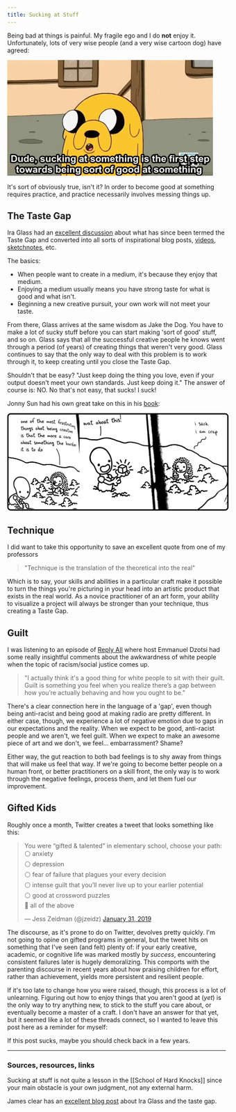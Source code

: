 ```yaml
---
title: Sucking at Stuff
---
```

Being bad at things is painful. My fragile ego and I do **not** enjoy it. Unfortunately, lots of very wise people (and a very wise cartoon dog) have agreed:

<img src="../assets/jake.gif">

It's sort of obviously true, isn't it? In order to become good at something requires practice, and practice necessarily involves messing things up.

## The Taste Gap

Ira Glass had an [excellent discussion](https://youtu.be/X2wLP0izeJE) about what has since been termed the Taste Gap and converted into all sorts of inspirational blog posts, [videos](https://youtu.be/91FQKciKfHI), [sketchnotes](https://www.verbaltovisual.com/closing-the-gap-between-your-work-and-your-taste/), etc.

The basics:
- When people want to create in a medium, it's because they enjoy that medium.
- Enjoying a medium usually means you have strong taste for what is good and what isn't.
- Beginning a new creative pursuit, your own work will not meet your taste.

From there, Glass arrives at the same wisdom as Jake the Dog. You have to make a lot of sucky stuff before you can start making 'sort of good' stuff, and so on. Glass says that all the successful creative people he knows went through a period (of years) of creating things that weren't very good. Glass continues to say that the only way to deal with this problem is to work through it, to keep creating until you close the Taste Gap.

Shouldn't that be easy? "Just keep doing the thing you love, even if your output doesn't meet your own standards. Just keep doing it." The answer of course is: NO. No that's not easy, that sucks! I suck!

Jonny Sun had his own great take on this in his [book](https://www.amazon.com/dp/B072LZXXB8):

<img src="../assets/isuck.jpg" style="border-style: solid; border-radius: 8px; border-color: black;">

## Technique

I did want to take this opportunity to save an excellent quote from one of my professors

> "Technique is the translation of the theoretical into the real"

Which is to say, your skills and abilities in a particular craft make it possible to turn the things you're picturing in your head into an artistic product that exists in the real world. As a novice practitioner of an art form, your ability to visualize a project will always be stronger than your technique, thus creating a Taste Gap.

## Guilt

I was listening to an episode of [Reply All](https://gimletmedia.com/shows/reply-all/z3h94o/162-the-least-you-could-do) where host Emmanuel Dzotsi had some really insightful comments about the awkwardness of white people when the topic of racism/social justice comes up.

> "I actually think it's a good thing for white people to sit with their guilt. Guilt is something you feel when you realize there’s a gap between how you’re actually behaving and how you ought to be."

There's a clear connection here in the language of a 'gap', even though being anti-racist and being good at making radio are pretty different. In either case, though, we experience a lot of negative emotion due to gaps in our expectations and the reality. When we expect to be good, anti-racist people and we aren't, we feel guilt. When we expect to make an awesome piece of art and we don't, we feel... embarrassment? Shame?

Either way, the gut reaction to both bad feelings is to shy away from things that will make us feel that way. If we're going to become better people on a human front, or better practitioners on a skill front, the only way is to work through the negative feelings, process them, and let them fuel our improvement.

## Gifted Kids

Roughly once a month, Twitter creates a tweet that looks something like this:

<blockquote class="twitter-tweet"><p lang="en" dir="ltr">You were “gifted &amp; talented” in elementary school, choose your path:<br>⚪️ anxiety <br>⚪️ depression <br>⚪️ fear of failure that plagues your every decision <br>⚪️ intense guilt that you’ll never live up to your earlier potential<br>⚪️ good at crossword puzzles<br>🔘 all of the above</p>&mdash; Jess Zeidman (@jzeidz) <a href="https://twitter.com/jzeidz/status/1091064697007292420?ref_src=twsrc%5Etfw">January 31, 2019</a></blockquote> <script async src="https://platform.twitter.com/widgets.js" charset="utf-8"></script>

The discourse, as it's prone to do on Twitter, devolves pretty quickly. I'm not going to opine on gifted programs in general, but the tweet hits on something that I've seen (and felt) plenty of: if your early creative, academic, or cognitive life was marked mostly by *success*, encountering consistent failures later is hugely demoralizing. This comports with the parenting discourse in recent years about how praising children for effort, rather than achievement, yields more persistent and resilient people.

If it's too late to change how you were raised, though, this process is a lot of unlearning. Figuring out how to enjoy things that you aren't good at (*yet*) is the only way to try anything new, to stick to the stuff you care about, or eventually become a master of a craft. I don't have an answer for that yet, but it seemed like a lot of these threads connect, so I wanted to leave this post here as a reminder for myself:

If this post sucks, maybe you should check back in a few years.

---
### Sources, resources, links
Sucking at stuff is not quite a lesson in the [[School of Hard Knocks]] since your main obstacle is your own judgment, not any external harm.

James clear has an [excellent blog post](https://jamesclear.com/ira-glass-failure) about Ira Glass and the taste gap.